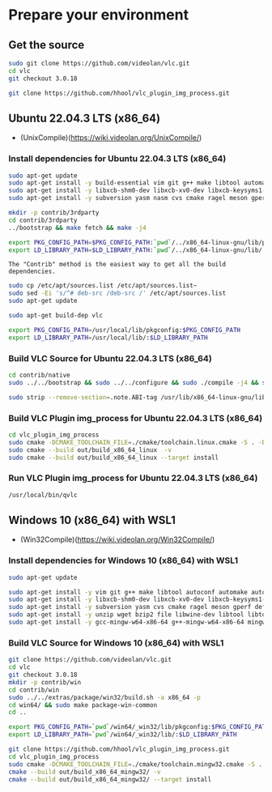 # Prepare your environment

## Get the source

```bash
sudo git clone https://github.com/videolan/vlc.git
cd vlc
git checkout 3.0.18
```

```bash
git clone https://github.com/hhool/vlc_plugin_img_process.git
```

## Ubuntu 22.04.3 LTS (x86_64)

- (UnixCompile)(<https://wiki.videolan.org/UnixCompile/>)

### Install dependencies for Ubuntu 22.04.3 LTS (x86_64)

```bash
sudo apt-get update
sudo apt-get install -y build-essential vim git g++ make libtool automake autopoint pkg-config flex bison lua5.2
sudo apt-get install -y libxcb-shm0-dev libxcb-xv0-dev libxcb-keysyms1-dev libxcb-randr0-dev libxcb-composite0-dev libx11-xcb-dev
sudo apt-get install -y subversion yasm nasm cvs cmake ragel meson gperf default-jdk gettext ant protobuf-compiler gtk-doc-tools dos2unix texinfo
```

```bash
mkdir -p contrib/3rdparty
cd contrib/3rdparty
../bootstrap && make fetch && make -j4
```

```bash
export PKG_CONFIG_PATH=$PKG_CONFIG_PATH:`pwd`/../x86_64-linux-gnu/lib/pkgconfig
export LD_LIBRARY_PATH=$LD_LIBRARY_PATH:`pwd`/../x86_64-linux-gnu/lib/
```

`The "Contrib" method is the easiest way to get all the build dependencies.`

```bash
sudo cp /etc/apt/sources.list /etc/apt/sources.list~
sudo sed -Ei 's/^# deb-src /deb-src /' /etc/apt/sources.list
sudo apt-get update

sudo apt-get build-dep vlc
```

```bash
export PKG_CONFIG_PATH=/usr/local/lib/pkgconfig:$PKG_CONFIG_PATH
export LD_LIBRARY_PATH=/usr/local/lib/:$LD_LIBRARY_PATH
```

### Build VLC Source for Ubuntu 22.04.3 LTS (x86_64)

```bash
cd contrib/native
sudo ../../bootstrap && sudo ../../configure && sudo ./compile -j4 && sudo make -j4 install
```

```bash
sudo strip --remove-section=.note.ABI-tag /usr/lib/x86_64-linux-gnu/libQt5Core.so.5
```

### Build VLC Plugin img_process for Ubuntu 22.04.3 LTS (x86_64)

```bash
cd vlc_plugin_img_process
sudo cmake -DCMAKE_TOOLCHAIN_FILE=./cmake/toolchain.linux.cmake -S . -B out/build_x86_64_linux -DCMAKE_BUILD_TYPE=Release -DCMAKE_INSTALL_PREFIX=/usr/local
sudo cmake --build out/build_x86_64_linux  -v
sudo cmake --build out/build_x86_64_linux --target install
```

### Run VLC Plugin img_process for Ubuntu 22.04.3 LTS (x86_64)

```bash
/usr/local/bin/qvlc
```

## Windows 10 (x86_64) with WSL1

- (Win32Compile)(<https://wiki.videolan.org/Win32Compile/>)

### Install dependencies for Windows 10 (x86_64) with WSL1

```bash
sudo apt-get update
```

```bash
sudo apt-get install -y vim git g++ make libtool autoconf automake autopoint pkg-config flex bison lua5.2
sudo apt-get install -y libxcb-shm0-dev libxcb-xv0-dev libxcb-keysyms1-dev libxcb-randr0-dev libxcb-composite0-dev libx11-xcb-dev
sudo apt-get install -y subversion yasm cvs cmake ragel meson gperf default-jdk gettext ant protobuf-compiler gtk-doc-tools
sudo apt-get install -y unzip wget bzip2 file libwine-dev libtool libtool-bin libltdl-dev meson dos2unix
sudo apt-get install -y gcc-mingw-w64-x86-64 g++-mingw-w64-x86-64 mingw-w64-tools
```

### Build VLC Source for Windows 10 (x86_64) with WSL1


```bash
git clone https://github.com/videolan/vlc.git
cd vlc
git checkout 3.0.18
mkdir -p contrib/win
cd contrib/win
sudo ../../extras/package/win32/build.sh -a x86_64 -p
cd win64/ && sudo make package-win-common
cd ..
```

```bash
export PKG_CONFIG_PATH=`pwd`/win64/_win32/lib/pkgconfig:$PKG_CONFIG_PATH
export LD_LIBRARY_PATH=`pwd`/win64/_win32/lib/:$LD_LIBRARY_PATH
```

```bash
git clone https://github.com/hhool/vlc_plugin_img_process.git
cd vlc_plugin_img_process
sudo cmake -DCMAKE_TOOLCHAIN_FILE=./cmake/toolchain.mingw32.cmake -S . -B out/build_x86_64_mingw32/
cmake --build out/build_x86_64_mingw32/ -v
cmake --build out/build_x86_64_mingw32/ --target install
```
